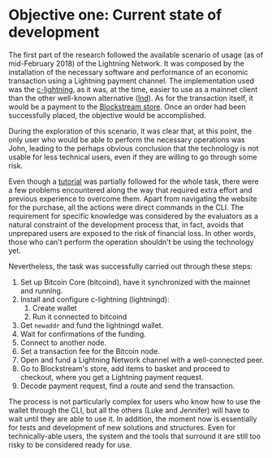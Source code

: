 # Objective one: Current state of development

The first part of the research followed the available scenario of usage \(as of mid-February 2018\) of the Lightning Network. It was composed by the installation of the necessary software and performance of an economic transaction using a Lightning payment channel. The implementation used was the [c-lightning](https://github.com/ElementsProject/lightning), as it was, at the time, easier to use as a mainnet client than the other well-known alternative \([lnd](https://github.com/lightningnetwork/lnd)\). As for the transaction itself, it would be a payment to the [Blockstream store](https://store.blockstream.com/). Once an order had been successfully placed, the objective would be accomplished.

During the exploration of this scenario, it was clear that, at this point, the only user who would be able to perform the necessary operations was John, leading to the perhaps obvious conclusion that the technology is not usable for less technical users, even if they are willing to go through some risk.

Even though a [tutorial](https://medium.com/@dougvk/run-your-own-mainnet-lightning-node-2d2eab628a8b) was partially followed for the whole task, there were a few problems encountered along the way that required extra effort and previous experience to overcome them. Apart from navigating the website for the purchase, all the actions were direct commands in the CLI. The requirement for specific knowledge was considered by the evaluators as a natural constraint of the development process that, in fact, avoids that unprepared users are exposed to the risk of financial loss. In other words, those who can't perform the operation shouldn't be using the technology yet.

Nevertheless, the task was successfully carried out through these steps:

1. Set up Bitcoin Core \(bitcoind\), have it synchronized with the mainnet and running.
2. Install and configure c-lightning \(lightningd\):
   1. Create wallet
   2. Run it connected to bitcoind
3. Get `newaddr` and fund the lightningd wallet.
4. Wait for confirmations of the funding.
5. Connect to another node.
6. Set a transaction fee for the Bitcoin node.
7. Open and fund a Lightning Network channel with a well-connected peer.
8. Go to Blockstream's store, add items to basket and proceed to checkout, where you get a Lightning payment request.
9. Decode payment request, find a route and send the transaction.

The process is not particularly complex for users who know how to use the wallet through the CLI, but all the others \(Luke and Jennifer\) will have to wait until they are able to use it. In addition, the moment now is essentially for tests and development of new solutions and structures. Even for technically-able users, the system and the tools that surround it are still too risky to be considered ready for use.

